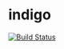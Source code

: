 # indigo

[![Build Status](https://travis-ci.org/KyoriPowered/indigo.svg?branch=master)](https://travis-ci.org/KyoriPowered/indigo)

